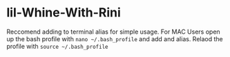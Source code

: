 # lil-Whine-With-Rini

Reccomend adding to terminal alias for simple usage.
For MAC Users open up the bash profile with `nano ~/.bash_profile` and add and alias.
Relaod the profile with `source ~/.bash_profile`
